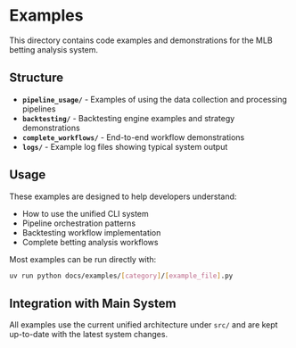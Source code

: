# Examples

This directory contains code examples and demonstrations for the MLB betting analysis system.

## Structure

- **`pipeline_usage/`** - Examples of using the data collection and processing pipelines
- **`backtesting/`** - Backtesting engine examples and strategy demonstrations  
- **`complete_workflows/`** - End-to-end workflow demonstrations
- **`logs/`** - Example log files showing typical system output

## Usage

These examples are designed to help developers understand:
- How to use the unified CLI system
- Pipeline orchestration patterns
- Backtesting workflow implementation
- Complete betting analysis workflows

Most examples can be run directly with:
```bash
uv run python docs/examples/[category]/[example_file].py
```

## Integration with Main System

All examples use the current unified architecture under `src/` and are kept up-to-date with the latest system changes.